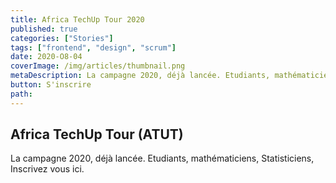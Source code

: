 ```yaml
---
title: Africa TechUp Tour 2020
published: true
categories: ["Stories"]
tags: ["frontend", "design", "scrum"]
date: 2020-O8-04
coverImage: /img/articles/thumbnail.png
metaDescription: La campagne 2020, déjà lancée. Etudiants, mathématiciens, Statisticiens, Inscrivez vous <a href="#"> ici </a>.
button: S'inscrire  
path:
---
```


## Africa TechUp Tour (ATUT)

La campagne 2020, déjà lancée. Etudiants, mathématiciens, Statisticiens, Inscrivez vous ici.
